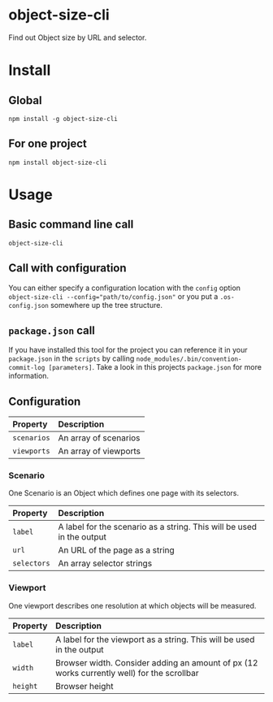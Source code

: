 # object-size-cli
<!--[![Coverage Status](https://coveralls.io/repos/github/wesselbaum/object-size-cli/badge.svg?branch=Unit_tests_%26_coverage)](https://coveralls.io/github/wesselbaum/object-size-cli?branch=Unit_tests_%26_coverage)
[![Build Status](https://travis-ci.org/wesselbaum/object-size-cli.svg?branch=master)](https://travis-ci.org/wesselbaum/object-size-cli)
[![dependencies Status](https://david-dm.org/wesselbaum/object-size-cli/status.svg)](https://david-dm.org/wesselbaum/object-size-cli)-->

Find out Object size by URL and selector. 

# Install 

## Global
`npm install -g object-size-cli`

## For one project
`npm install object-size-cli`

# Usage

## Basic command line call
`object-size-cli`

## Call with configuration
You can either specify a configuration location with the `config` option `object-size-cli --config="path/to/config.json"` or you put a `.os-config.json` somewhere up the tree structure.

## `package.json` call
If you have installed this tool for the project you can reference it in your `package.json` in the `scripts` by calling `node_modules/.bin/convention-commit-log [parameters]`. Take a look in this projects `package.json` for more information.

## Configuration

| Property        | Description |
|:------------------|:-------------|
| `scenarios` | An array of scenarios |
| `viewports` | An array of viewports  |

### Scenario

One Scenario is an Object which defines one page with its selectors.

| Property        | Description | 
|:------------------|:-------------|
| `label` | A label for the scenario as a string. This will be used in the output |
| `url` | An URL of the page as a string |
| `selectors` | An array selector strings  |


### Viewport

One viewport describes one resolution at which objects will be measured.

| Property        | Description | 
|:------------------|:-------------|
| `label` | A label for the viewport as a string. This will be used in the output |
| `width` | Browser width. Consider adding an amount of px (12 works currently well) for the scrollbar |
| `height` | Browser height  |
